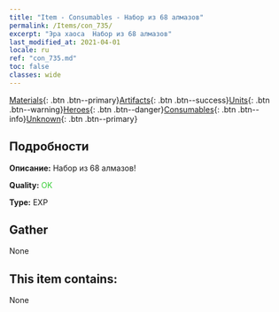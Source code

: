 ```yaml
---
title: "Item - Consumables - Набор из 68 алмазов"
permalink: /Items/con_735/
excerpt: "Эра хаоса  Набор из 68 алмазов"
last_modified_at: 2021-04-01
locale: ru
ref: "con_735.md"
toc: false
classes: wide
---
```

 [Materials](/ru/Items/){: .btn .btn--primary}[Artifacts](/ru/Items/Artifacts/){: .btn .btn--success}[Units](/ru/Items/Units/){: .btn .btn--warning}[Heroes](/ru/Items/Heroes/){: .btn .btn--danger}[Consumables](/ru/Items/Consumables/){: .btn .btn--info}[Unknown](/ru/Items/Unknown/){: .btn .btn--primary}

## Подробности
 **Описание:** Набор из 68 алмазов!

 **Quality:** <span style="color: #32CD32">OK</span>

 **Type:** EXP

## Gather

  None

## This item contains:

  None

